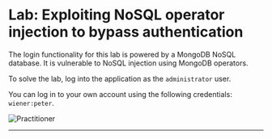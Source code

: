 # Lab: Exploiting NoSQL operator injection to bypass authentication

The login functionality for this lab is powered by a MongoDB NoSQL database. It is vulnerable to NoSQL injection using MongoDB operators.

To solve the lab, log into the application as the `administrator` user.

You can log in to your own account using the following credentials: `wiener:peter`.

![Practitioner](https://img.shields.io/badge/level-Apprentice-green) 

---
